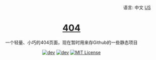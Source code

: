 <div align="right">
  语言:
  中文
  <a title="English" href="/">US</a>
</div>

<h1 align="center"><a href="https://github.com/zigou23/404/" target="_blank">404</a></h1>
<p align="center">一个轻量、小巧的404页面，现在暂时用来存Github的一些静态项目</p>

<p align="center">
    <a href="https://github.com/zigou23/404/"><img src="https://img.shields.io/github/commit-activity/y/zigou23/404" alt="dev"></a>
    <a href="https://cnm.pages.dev/"><img src="https://img.shields.io/website?url=https%3A%2F%2Fcnm.pages.dev" alt="dev"></a>
    <a href="https://github.com/zigou23/404/blob/master/LICENSE"><img src="https://img.shields.io/github/license/zigou23/404?color=FF5531" alt="MIT License"></a>
</p>
